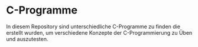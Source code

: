 # C-Programme

In diesem Repository sind unterschiedliche C-Programme zu finden die erstellt wurden, um verschiedene Konzepte der C-Programmierung zu Üben und auszutesten.

